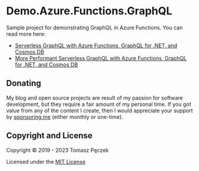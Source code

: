 # Demo.Azure.Functions.GraphQL

Sample project for demonstrating GraphQL in Azure Functions. You can read more here:

- [Serverless GraphQL with Azure Functions, GraphQL for .NET, and Cosmos DB](https://www.tpeczek.com/2019/05/serverless-graphql-with-azure-functions.html)
- [More Performant Serverless GraphQL with Azure Functions, GraphQL for .NET, and Cosmos DB](https://www.tpeczek.com/2020/05/more-performant-serverless-graphql-with.html)

## Donating

My blog and open source projects are result of my passion for software development, but they require a fair amount of my personal time. If you got value from any of the content I create, then I would appreciate your support by [sponsoring me](https://github.com/sponsors/tpeczek) (either monthly or one-time).

## Copyright and License

Copyright © 2019 - 2023 Tomasz Pęczek

Licensed under the [MIT License](https://github.com/tpeczek/Demo.Azure.Functions.GraphQL/blob/master/LICENSE.md)
